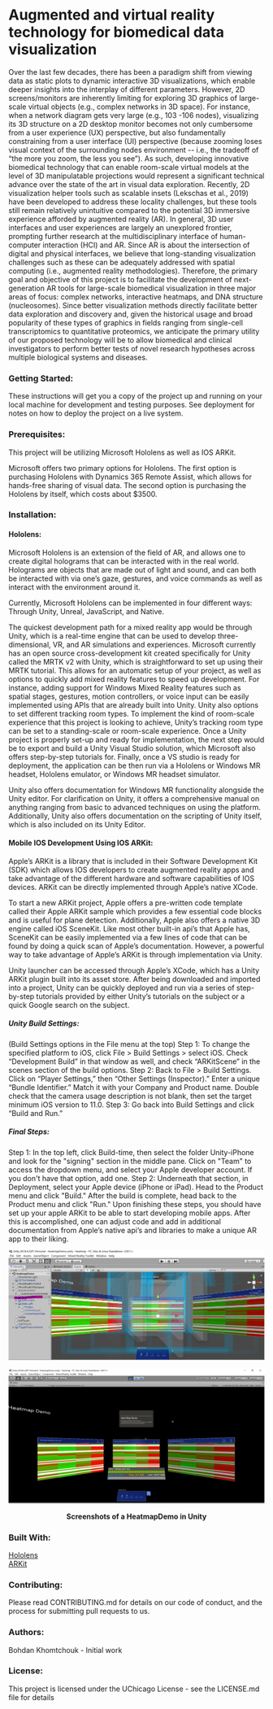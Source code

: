 # Augmented and virtual reality technology for biomedical data visualization

Over the last few decades, there has been a paradigm shift from viewing data as static plots to dynamic interactive 3D visualizations, which enable deeper insights into the interplay of different parameters. However, 2D screens/monitors are inherently limiting for exploring 3D graphics of large-scale virtual objects (e.g., complex networks in 3D space). For instance, when a network diagram gets very large (e.g., 103 -106 nodes), visualizing its 3D structure on a 2D desktop monitor becomes not only cumbersome from a user experience (UX) perspective, but also fundamentally constraining from a user interface (UI) perspective (because zooming loses visual context of the surrounding nodes environment -- i.e., the tradeoff of “the more you zoom, the less you see”). As such, developing innovative biomedical technology that can enable room-scale virtual models at the level of 3D manipulatable projections would represent a significant technical advance over the state of the art in visual data exploration. Recently, 2D visualization helper tools such as scalable insets (Lekschas et al., 2019) have been developed to address these locality challenges, but these tools still remain relatively unintuitive compared to the potential 3D immersive experience afforded by augmented reality (AR). In general, 3D user interfaces and user experiences are largely an unexplored frontier, prompting further research at the multidisciplinary interface of human-computer interaction (HCI) and AR. Since AR is about the intersection of digital and physical interfaces, we believe that long-standing visualization challenges such as these can be adequately addressed with spatial computing (i.e., augmented reality methodologies). Therefore, the primary goal and objective of this project is to facilitate the development of next-generation AR tools for large-scale biomedical visualization in three major areas of focus: complex networks, interactive heatmaps, and DNA structure (nucleosomes). Since better visualization methods directly facilitate better data exploration and discovery and, given the historical usage and broad popularity of these types of graphics in fields ranging from single-cell transcriptomics to quantitative proteomics, we anticipate the primary utility of our proposed technology will be to allow biomedical and clinical investigators to perform better tests of novel research hypotheses across multiple biological systems and diseases.
 
### Getting Started:
These instructions will get you a copy of the project up and running on your local machine for development and testing purposes. See deployment for notes on how to deploy the project on a live system.

### Prerequisites:
This project will be utilizing Microsoft Hololens as well as IOS ARKit.

Microsoft offers two primary options for Hololens. The first option is purchasing Hololens with Dynamics 365 Remote Assist, which allows for hands-free sharing of visual data. The second option is purchasing the Hololens by itself, which costs about $3500. 

### Installation:

#### Hololens:

Microsoft Hololens is an extension of the field of AR, and allows one to create digital holograms that can be interacted with in the real world. Holograms are objects that are made out of light and sound, and can both be interacted with via one’s gaze, gestures, and voice commands as well as interact with the environment around it. 

Currently, Microsoft Hololens can be implemented in four different ways: Through Unity, Unreal, JavaScript, and Native.

The quickest development path for a mixed reality app would be through Unity, which is a real-time engine that can be used to develop three-dimensional, VR, and AR simulations and experiences. Microsoft currently has an open source cross-development kit created specifically for Unity called the MRTK v2 with Unity, which is straightforward to set up using their MRTK tutorial. This allows for an automatic setup of your project, as well as options to quickly add mixed reality features to speed up development. For instance, adding support for Windows Mixed Reality features such as spatial stages, gestures, motion controllers, or voice input can be easily implemented using APIs that are already built into Unity. Unity also options to set different tracking room types. To implement the kind of room-scale experience that this project is looking to achieve, Unity’s tracking room type can be set to a standing-scale or room-scale experience. Once a Unity project is properly set-up and ready for implementation, the next step would be to export and build a Unity Visual Studio solution, which Microsoft also offers step-by-step tutorials for. Finally, once a VS studio is ready for deployment, the application can be then run via a Hololens or Windows MR headset, Hololens emulator, or Windows MR headset simulator. 

Unity also offers documentation for Windows MR functionality alongside the Unity editor. For clarification on Unity, it offers a comprehensive manual on anything ranging from basic to advanced techniques on using the platform. Additionally, Unity also offers documentation on the scripting of Unity itself, which is also included on its Unity Editor. 

#### Mobile IOS Development Using IOS ARKit:

Apple’s ARKit is a library that is included in their Software Development Kit (SDK) which allows IOS developers to create augmented reality apps and take advantage of the different hardware and software capabilities of IOS devices. ARKit can be directly implemented through Apple’s native XCode.

To start a new ARKit project, Apple offers a pre-written code template called their Apple ARKit sample which provides a few essential code blocks and is useful for plane detection. Additionally, Apple also offers a native 3D engine called iOS SceneKit. Like most other built-in api’s that Apple has, SceneKit can be easily implemented via a few lines of code that can be found by doing a quick scan of Apple’s documentation. However, a powerful way to take advantage of Apple’s ARKit is through implementation via Unity. 

Unity launcher can be accessed through Apple’s XCode, which has a Unity ARKit plugin built into its asset store. After being downloaded and imported into a project, Unity can be quickly deployed and run via a series of step-by-step tutorials provided by either Unity’s tutorials on the subject or a quick Google search on the subject. 

##### Unity Build Settings:

(Build Settings options in the File menu at the top)
Step 1: To change the specified platform to iOS, click File > Build Settings > select iOS. Check “Development Build” in that window as well, and check “ARKitScene” in the scenes section of the build options.
Step 2: Back to File > Build Settings. Click on “Player Settings,” then “Other Settings (Inspector).” Enter a unique “Bundle Identifier.” Match it with your Company and Product name. Double check that the camera usage description is not blank, then set the target minimum iOS version to 11.0.
Step 3: Go back into Build Settings and click “Build and Run.”
 
##### Final Steps:
Step 1: In the top left, click Build-time, then select the folder Unity-iPhone and look for the "signing" section in the middle pane. Click on "Team" to access the dropdown menu, and select your Apple developer account. If you don't have that option, add one.
Step 2: Underneath that section, in Deployment, select your Apple device (iPhone or iPad). Head to the Product menu and click "Build." After the build is complete, head back to the Product menu and click "Run."
Upon finishing these steps, you should have set up your apple ARKit to be able to start developing mobile apps. After this is accomplished, one can adjust code and add in additional documentation from Apple’s native api’s and libraries to make a unique AR app to their liking.

![alt text](Demo1/slate.png "Screenshot of a HeatmapDemo in Unity")

![alt text](Demo1/demo1.PNG "Screenshot of a HeatmapDemo in Unity")

<p align="center">
  <b>Screenshots of a HeatmapDemo in Unity</b><br>
</p>

### Built With:
[Hololens](https://www.microsoft.com/en-us/hololens/developers)  
[ARKit](https://developer.apple.com/augmented-reality/)

### Contributing:
Please read CONTRIBUTING.md for details on our code of conduct, and the process for submitting pull requests to us.

### Authors:
Bohdan Khomtchouk - Initial work 

### License:
This project is licensed under the UChicago License - see the LICENSE.md file for details



